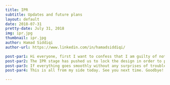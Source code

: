 ```yaml
---
title: IPR 
subtitle: Updates and future plans
layout: default
date: 2018-07-31
pretty-date: July 31, 2018
img: ipr.jpg
thumbnail: ipr.jpg
author: Hamad Siddiqi
author-url: https://www.linkedin.com/in/hamadsiddiqi/

post-par1: Hi everyone, first I want to confess that I am guilty of not writing my blog post according to our schedule. It is better late than never. Let’s get back to the business, the good news is that we have passed the IPR (Integration Progress Review) and now working towards the final stage of the EAR (Experiment Acceptance Review) before the actual flight in October.
post-par2: The IPR stage has pushed us to lock the design in order to pass the review. As a result, now we can confidently say that all the components required for the building are confirmed and ordered for the final delivery. The team has also started integration of the electronics and software. I believe that it would not be wrong to say all our departments working concurrently on building the experiment. 
post-par3: If everything goes smoothly without any surprises of troubleshooting and disruption, which is hard to realize in the real world, will allow us to complete the building of the experiment in September. This will give us enough time for integration testing otherwise many restless nights are waiting for the team.
post-par4: This is all from my side today. See you next time. Goodbye! Allahafiz! Hejdå!  

---
```


